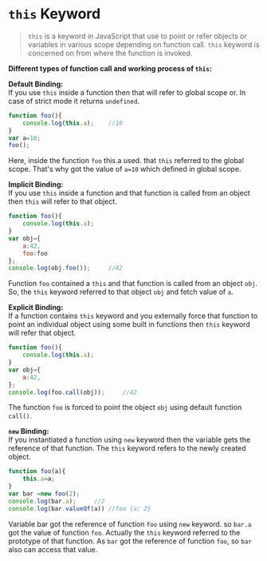 # `this` Keyword
>`this` is a keyword in JavaScript that use to point or refer objects or variables in various scope depending on function call. `this` keyword is concerned on from where the function is invoked.

**Different types of function call and working process of `this`:** 

**Default Binding:**   
If you use `this` inside a function then that will refer to global scope or. In case of strict mode it returns `undefined`.
```js
function foo(){
    console.log(this.a);    //10
}
var a=10;
foo();
```
Here, inside the function `foo` this.a used. that `this` referred to the global scope. That's why got the value of `a=10` which defined in global scope.

**Implicit Binding:**  
If you use `this` inside a function and that function is called from an object then `this` will refer to that object.
```js
function foo(){
    console.log(this.a);
}
var obj={
    a:42,
    foo:foo
};
console.log(obj.foo());     //42
```
Function `foo` contained a `this` and that function is called from an object `obj`. So, the `this` keyword referred to that object `obj` and fetch value of `a`.

**Explicit Binding:**  
If a function contains `this` keyword and you externally force that function to point an individual object using some built in functions then `this` keyword will refer that object.
```js
function foo(){
    console.log(this.a);
}
var obj={
    a:42,
};
console.log(foo.call(obj));     //42
```
The function `foo` is forced to point the object `obj` using default function `call()`.

**`new` Binding:**  
If you instantiated a function using `new` keyword then the variable gets the reference of that function. The `this` keyword refers to the newly created object.
```js
function foo(a){
    this.a=a;
}
var bar =new foo(2);
console.log(bar.a);     //2
console.log(bar.valueOf(a)) //foo {a: 2} 
```
Variable bar got the reference of function `foo` using `new` keyword. so `bar.a` got the value of function `foo`. Actually the `this` keyword referred to the prototype of that function. As `bar` got the reference of function `foo`, so `bar` also can access that value.